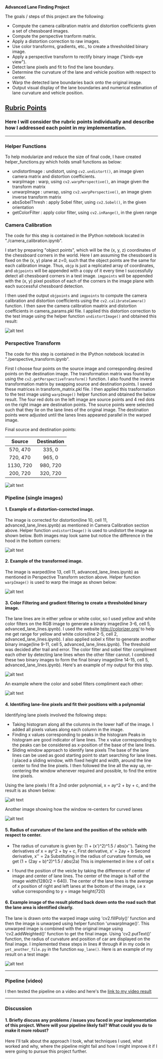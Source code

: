 **Advanced Lane Finding Project**

The goals / steps of this project are the following:

* Compute the camera calibration matrix and distortion coefficients given a set of chessboard images.
* Compute the perspective tranform matrix.
* Apply a distortion correction to raw images.
* Use color transforms, gradients, etc., to create a thresholded binary image.
* Apply a perspective transform to rectify binary image ("birds-eye view").
* Detect lane pixels and fit to find the lane boundary.
* Determine the curvature of the lane and vehicle position with respect to center.
* Warp the detected lane boundaries back onto the original image.
* Output visual display of the lane boundaries and numerical estimation of lane curvature and vehicle position.

[//]: # (Image References)

[image1]: ./results/undistorted.jpg "Undistorted"
[image2]: ./results/warped.jpg "Warped"
[image3]: ./results/undistorted_lane_image.jpg "Undistorted Lane Image"
[image4]: ./results/warped_lane_image.jpg "Warped Lane Image"
[image5]: ./results/lane_filter_1.jpg "Lane Filter 1"
[image6]: ./results/lane_filter_2.jpg "Lane Filter 2"
[image7]: ./results/finding_lane_pixels_1.jpg "Finding Lane Pixels 1"
[image8]: ./results/finding_lane_pixels_2.jpg "Finding Lane Pixels 2"
[image9]: ./results/final_image.jpg "Final Image"
[video1]: ./project_video_output.mp4 "Video"

## [Rubric Points](https://review.udacity.com/#!/rubrics/571/view)

### Here I will consider the rubric points individually and describe how I addressed each point in my implementation.  

---
### Helper Functions

To help modularize and reduce the size of final code, I have created helper_functions.py which holds small functions as below:
* undistortImage : undistort, using `cv2.undistort()`, an image given camera matrix and distortion coefficients. 
* warpImage : warp, using `cv2.warpPerspective()`, an image given the transform matrix
* unwarpImage : unwrap, using `cv2.warpPerspective()`, an image given inverse transform matrix
* absSobelThresh : apply Sobel filter, using `cv2.Sobel()`, in the given orientation
* getColorFilter : apply color filter, using `cv2.inRange()`, in the given range

### Camera Calibration

The code for this step is contained in the IPython notebook located in "./camera_calibration.ipynb".

I start by preparing "object points", which will be the (x, y, z) coordinates of the chessboard corners in the world. Here I am assuming the chessboard is fixed on the (x, y) plane at z=0, such that the object points are the same for each calibration image.  Thus, `objp` is just a replicated array of coordinates, and `objpoints` will be appended with a copy of it every time I successfully detect all chessboard corners in a test image.  `imgpoints` will be appended with the (x, y) pixel position of each of the corners in the image plane with each successful chessboard detection.  

I then used the output `objpoints` and `imgpoints` to compute the camera calibration and distortion coefficients using the `cv2.calibrateCamera()` function.  I then save the camera calibration maatrix and distortion coefficients in camera_params.pkl file. I applied this distortion correction to the test image using the helper function `undistortImage()` and obtained this result: 

![alt text][image1]

### Perspective Transform

The code for this step is contained in the IPython notebook located in "./perspective_transform.ipynb".

First I choose four points on the source image and corresponding desired points on the destination image. The transformation matrix was found by using the `cv2.getPerspectiveTransform()` function. I also found the inverse transformation matrix by swapping source and destination points. I saved these matrices in transform_matrix.pkl file. I then applied this trasformation to the test image using `warpImage()` helper function and obtained the below result. The four red dots on the left image are source points and 4 red dots on the right image are destination points. The source points were selected such that they lie on the lane lines of the original image. The destination points were adjusted until the lanes lines appeared parallel in the warped image. 

Final source and destination points:

| Source        | Destination   | 
|:-------------:|:-------------:| 
| 570, 470      | 335, 0        | 
| 720, 470      | 965, 0        |
| 1130, 720     | 980, 720      |
| 200, 720      | 320, 720      |

![alt text][image2]

### Pipeline (single images)

#### 1. Example of a distortion-corrected image.

The image is corrected for distortion(line 10, cell 11, advanced_lane_lines.ipynb) as mentioned in  Camera Calibration section above. Helper function `undistortImage()` is used to undistort the image as shown below. Both images may look same but notice the difference in the hood in the bottom corners:

![alt text][image3]

#### 2. Example of the transformed image.

The image is warped(line 13, cell 11, advanced_lane_lines.ipynb) as mentioned in Perspective Transform section above. Helper function `warpImage()` is used to warp the image as shown below:

![alt text][image4]

#### 3. Color Filtering and gradient filtering to create a thresholded binary image.

The lane lines are in either yellow or white color, so I used yellow and white color filters on the RGB image to generate a binary image(line 3-6, cell 5, advanced_lane_lines.ipynb). I used the website http://colorizer.org/ to help me get range for yellow and white colors(line 2-5, cell 2, advanced_lane_lines.ipynb). I also applied sobel x filter to generate another binary image(line 9-11, cell 5, advanced_lane_lines.ipynb). The threshold was decided after trail and error. The color filter and sobel filter compliment each other by detecting lane lines when the other filter cannot. I combined these two binary images to form the final binary image(line 14-15, cell 5, advanced_lane_lines.ipynb). Here's an example of my output for this step.

![alt text][image5]

An example where the color and sobel filters compliment each other:

![alt text][image6]

#### 4. Identifing lane-line pixels and fit their positions with a polynomial

Identifying lane pixels involved the following steps:
* Taking histogram along all the columns in the lower half of the image.
  I added all pixels values along each column in the image. 
* Finding x values corresponding to peaks in the histogram
  Peaks in histogram are good indicator of lane lines. The x value corresponding to the peaks can be considered as x-position of the base of the lane lines.
* Sliding window approach to identify lane pixels
  The base of the lane lines can be used as good starting point to start searching for lane lines. I placed a sliding window, with fixed height and width, around the line center to find the line pixels. I then followed the line all the way up, re-centering the window whenever required and possible, to find the entire line pixels. 
  
Using the lane pixels I fit a 2nd order polynomial, x = ay^2 + by + c, and the result is as shown below:

![alt text][image7]

Another image showing how the window re-centers for curved lanes

![alt text][image8]

#### 5. Radius of curvature of the lane and the position of the vehicle with respect to center.

* The radius of curvature is given by: (1 + (x')^2)^1.5 / abs(x''). Taking the derivatives of x = ay^2 + by + c, 
  First derivative, x' = 2ay + b
  Second derivative, x'' = 2a
  Substituting in the radius of curvature formula, we get (1 + (2ay + b)^2)^1.5 / abs(2a)
  This is implemented in line x of cell x

* I found the position of the veicle by taking the difference of center of image and center of lane lines. The center of the image is half of the image width(1280/2 = 640). The center of the lane lines is the average of x position of right and left lanes at the bottom of the image, i.e x vallue corresponding to y = image height(720)

#### 6. Example image of the result plotted back down onto the road such that the lane area is identified clearly.

The lane is drawn onto the warped image using 'cv2.fillPoly()' function and then the image is unwarped using helper function 'unwarpImage()'. This unwarped image is combined with the original image using 'cv2.addWeighted()' function to get the final image. Using 'cv2.putText()' function, the radius of curvature and position of car are displayed on the final image. I implemented these steps in lines # through # in my code in `yet_another_file.py` in the function `map_lane()`.  Here is an example of my result on a test image:

![alt text][image9]

---

### Pipeline (video)

I then tested the pipeline on a video and here's the [link to my video result](./project_video_output.mp4)

---

### Discussion

#### 1. Briefly discuss any problems / issues you faced in your implementation of this project.  Where will your pipeline likely fail?  What could you do to make it more robust?

Here I'll talk about the approach I took, what techniques I used, what worked and why, where the pipeline might fail and how I might improve it if I were going to pursue this project further.  
